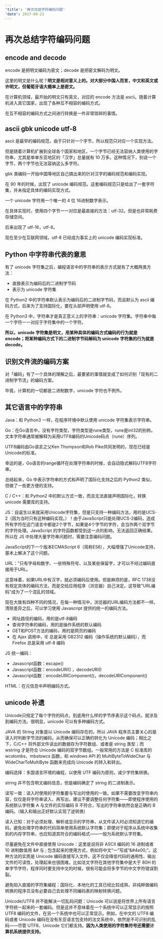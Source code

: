 ```yaml
---
'title': '再次总结字符编码问题'
'date': 2017-09-21
---
```

# 再次总结字符编码问题

## encode and decode

encode 是把明文编码为密文；decode 是把密文解码为明文。

这里的明文是什么呢？**明文是相对意义上的。对大部分中国人而言，中文和英文或许明文，但葡萄牙语大概率上是密文。**

在计算机领域，最开始的明文只有英文，对应的 encode 方法是 ascii。随着计算机进入其它国家，出现了各种互不相容的编码方式。

在互不相容的编码方式之间进行转换是一件非常琐碎的事情。

## ascii gbk unicode utf-8

ascii 是最早的编码规范，由于只针对一个字节，所以规范只对应一个实现方法。

但是随着计算机扩展到全球各个国家和地区，一个字节已经无法容纳人类使用的字符串，尤其是单单东亚地区的「汉字」总量就有 10 万多。这种情况下，别说一个字节，两个字节也无法容纳这么多字符。

gbk 类编码一开始中国等地区自己搞出来的针对汉字的编码规范和编码实现。

在 90 年的时候，出现了 unicode 编码规范。这套编码规范只是给出了一套字符集，并未指定具体的编码实现方式。

一个 unicode 字符用一个唯一的 4 位 16进制数字表示。

在具体实现时，使用四个字节一一对应是最直接的方法：utf-32。但是也非常耗费存储空间。

后来出现了 utf-16，utf-8。

现在至少在互联网领域，utf-8 已经成为事实上的 unicode 编码实现标准。

## Python 中字符串代表的意思

有了 unicode 字符集之后，编程语言中的字符串的表示方式就有了大概两类方法：

- 直接表示为编码后的二进制字节码
- 表示为 unicode 字符集

在 Python2 中的字符串默认表示为编码后的二进制字节码，而且默认为 ascii 编码方式，后来为了支持国际化，要在头部声明使用 utf-8。

在 Python3 中，字符串才是真正意义上的字符串：unicode 字符集。字符串中每一个字符一一对应于字符集中的一个字符。

**所以，unicode 字符集是明文，用某种具体的编码方式编码的行为就是 encode；将某种编码方式下的二进制字节码解码为 unicode 字符集的行为就是 decode。**

## 识别文件流的编码方案

对「编码」有了一个具体的理解之后，最要紧的事情就变成了如何识别「现有的二进制字节流」的编码方案。

毕竟，计算机的一切都是二进制数字，unicode 字符也不例外。

## 其它语言中的字符串
Java：和 Python3 一样，在程序环境中默认使用 unicode 字符集表示字符串。

Go：在Go语言中，没有字符类型，字符类型是rune类型，rune是int32的别称。文本字符串通常被解释为采用UTF8编码的Unicode码点（rune）序列。

UTF8编码由Go语言之父Ken Thompson和Rob Pike共同发明的，现在已经是Unicode的标准。

幸运的是，Go语言的range循环在处理字符串的时候，会自动隐式解码UTF8字符串。

总结起来，Go 中表示字符串的方式和声明了国际化支持之后的 Python2 类似，但做了一些更方便的支持。

C / C++：和 Python2 中的默认方式一致，而且无法直接声明国际化，转换 unicode 需要库的支持。

JS：自诞生以来就采用Unicode字符集，但是只支持一种编码方法，用的是UCS-2（因为当时只有这种编码实现。）！由于JavaScript只能处理UCS-2编码，造成所有字符在这门语言中都是2个字节，如果是4个字节的字符，会当作两个双字节的字符处理。JavaScript 的字符函数都受到这一点的影响，无法返回正确结果。所以在 JS 中处理大量字符串问题时，需要注意编码问题。

JavaScript的下一个版本ECMAScript 6（简称ES6），大幅增强了Unicode支持，基本上解决了这个问题。

URL："只有字母和数字、一些特殊符号、以及某些保留字，才可以不经过编码直接用于URL。

这意味着，如果URL中有汉字，就必须编码后使用。但是麻烦的是，RFC 1738没有规定具体的编码方法，而是交给应用程序（浏览器）自己决定。这导致"URL编码"成为了一个混乱的领域。

现在大致有四种不同的情况，在每一种情况中，浏览器的URL编码方法都不一样。清除差异之后，可以学习使用 Javascript 提供的统一的编码方法。

- 网址路径的编码，用的是utf-8编码
- 查询字符串的编码，用的是操作系统的默认编码
- GET和POST方法的编码，用的是网页的编码
 - 在 Ajax 调用中，IE 总是采用 GB2312 编码（操作系统的默认编码），而Firefox 总是采用 utf-8 编码

JS 统一编码：

- Javascript函数：escape() 
- Javascript函数：encodeURI() ，decodeURI()
- Javascript函数：encodeURIComponent()，decodeURIComponent()

HTML：在元信息中声明编码方式。

## unicode 补遗

Unicode只规定了每个字符的码点，到底用什么样的字节序表示这个码点，就涉及到编码方法。很明显，unicode 可以有多种编码方式。

JAVA 的 String 对象是以 Unicode 编码存在的，所以 JAVA 程序员主要关心的是读入时判断字节流的编码，从而确保可以正确的转化为 Unicode 编码；相比之下，C/C++ 将外部文件读出的数据存为字符数组、或者是 string 类型；而 wstring 才是符合 Unicode 编码的双字节数组。一般常用的方法是 C 标准库的 wcstombs、mbstowcs 函数，和 windows API 的 MultiByteToWideChar 与 WideCharToMultiByte 函数来完成向 Unicode 的转入和转出。

编码选择：多国语言环境的编程，以使用 UTF 编码为原则，减少字符集转换。

string 并不包含明文编码信息，但是编码确定了 string 的二进制表示。

读写一致：读入时使用的字符集要与写出时使用的一致。如果不需要改变字符串内容，仅仅是将字符串读入、再写出，建议不要调整任何字符集——即使程序使用的系统默认字符集 A 与文件的实际编码 B 不符合，写出的字符串依然会是正确的 B 编码。（输入和输出正好默认实现了逆转换）

读入已知：对于必须处理、解析或显示的字符串，从文件读入时必须知道它的编码，避免处理字符串的代码简单使用系统默认字符集；即便对于程序从系统中收集到的内存字符串，也应知道其符合的编码格式——一般为系统默认字符集。

尽量避免在文件中直接使用 Unicode：这里是说将非 ASCII 编码的 16 进制或者 10 进制数值用 &# 与 ; 包含起来的使用方式，例如将中文“一”写成“&#4e00;”。这种方法的实质是 Unicode 编码直接写入文件。这不仅会降低代码的通用性、输出文件的可读性，处理起来也很困难。比如法文字符在其他字符集中是大于 80H 的单字节字符，程序同时要支持中文的时候，很有可能会将多字节的中文字符错误割裂。

避免陷入直接的字符集编程：国际化、本地化的工具已经比较成熟，非纯粹做编码转换的程序员没有必要自己去处理不同编码表的映射转换问题。

Unicode/UTF8 并不能解决一切乱码问题：Unicode 可以说是将世界上所有语言字符统一起来的一套编码。但是这并不意味着在一个系统中可以正常显示的按照 UTF8 编码的文件，在另一个系统中也可以正常显示。例如，在中文的 UTF8 编码或者 Unicode 编码在没有东亚语言包支持的法文系统中，依然是不可识别的乱码——尽管 UTF8、Unicode 它们都支持。**因为人类使用的字符集符号还需要计算机系统提供支持。**